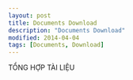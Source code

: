 ```yaml
---
layout: post
title: Documents Download
description: "Documents Download"
modified: 2014-04-04
tags: [Documents, Download]
---
```


TỔNG HỢP TÀI LIỆU
